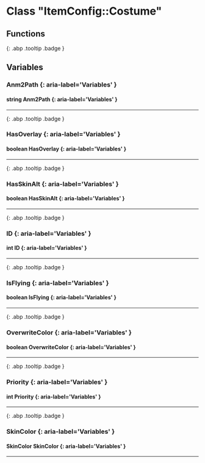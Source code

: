 # Class "ItemConfig::Costume"
## Functions
[ ](#){: .abp .tooltip .badge }
## Variables
### Anm2Path {: aria-label='Variables' }
#### string Anm2Path  {: aria-label='Variables' }

___ 
[ ](#){: .abp .tooltip .badge }
### HasOverlay {: aria-label='Variables' }
#### boolean HasOverlay  {: aria-label='Variables' }

___ 
[ ](#){: .abp .tooltip .badge }
### HasSkinAlt {: aria-label='Variables' }
#### boolean HasSkinAlt  {: aria-label='Variables' }

___ 
[ ](#){: .abp .tooltip .badge }
### ID {: aria-label='Variables' }
#### int ID  {: aria-label='Variables' }

___ 
[ ](#){: .abp .tooltip .badge }
### IsFlying {: aria-label='Variables' }
#### boolean IsFlying  {: aria-label='Variables' }

___ 
[ ](#){: .abp .tooltip .badge }
### OverwriteColor {: aria-label='Variables' }
#### boolean OverwriteColor  {: aria-label='Variables' }

___ 
[ ](#){: .abp .tooltip .badge }
### Priority {: aria-label='Variables' }
#### int Priority  {: aria-label='Variables' }

___ 
[ ](#){: .abp .tooltip .badge }
### SkinColor {: aria-label='Variables' }
#### SkinColor SkinColor  {: aria-label='Variables' }

___ 
